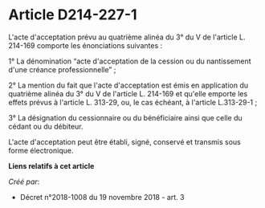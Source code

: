 # Article D214-227-1

L'acte d'acceptation prévu au quatrième alinéa du 3° du V de l'article L. 214-169 comporte les énonciations suivantes :

1° La dénomination “acte d'acceptation de la cession ou du nantissement d'une créance professionnelle” ;

2° La mention du fait que l'acte d'acceptation est émis en application du quatrième alinéa du 3° du V de l'article L. 214-169
et qu'elle emporte les effets prévus à l'article L. 313-29, ou, le cas échéant, à l'article L.313-29-1 ;

3° La désignation du cessionnaire ou du bénéficiaire ainsi que celle du cédant ou du débiteur.

L'acte d'acceptation peut être établi, signé, conservé et transmis sous forme électronique.

**Liens relatifs à cet article**

_Créé par_:

  - Décret n°2018-1008 du 19 novembre 2018 - art. 3
